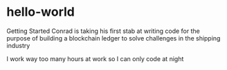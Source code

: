 # hello-world
Getting Started
Conrad is taking his first stab at writing code for the purpose of building a blockchain ledger to solve challenges in the shipping industry

I work way too many hours at work so I can only code at night
